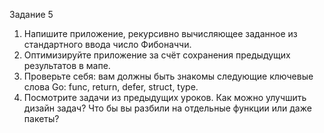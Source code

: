 Задание 5
1. Напишите приложение, рекурсивно вычисляющее заданное из стандартного ввода число Фибоначчи.
2. Оптимизируйте приложение за счёт сохранения предыдущих результатов в мапе.
3. Проверьте себя: вам должны быть знакомы следующие ключевые слова Go: func, return, defer, struct, type.
4. Посмотрите задачи из предыдущих уроков. Как можно улучшить дизайн задач? Что бы вы разбили на отдельные функции или даже пакеты?
